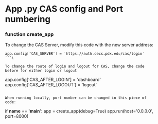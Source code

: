 # App .py CAS config and Port numbering

### function create_app

To change the CAS Server, modify this code with the new server address:
```
app.config['CAS_SERVER'] = 'https://auth.cecs.pdx.edu/cas/login'
```i

To change the route of login and logout for CAS, change the code before for either login or logout

```
   app.config['CAS_AFTER_LOGIN'] = 'dashboard'
   app.config['CAS_AFTER_LOGOUT'] = 'logout'
```

When running locally, port number can be changed in this piece of code:
```
if __name__ == '__main__':
   app = create_app(debug=True)
   app.run(host='0.0.0.0', port=8000)
```